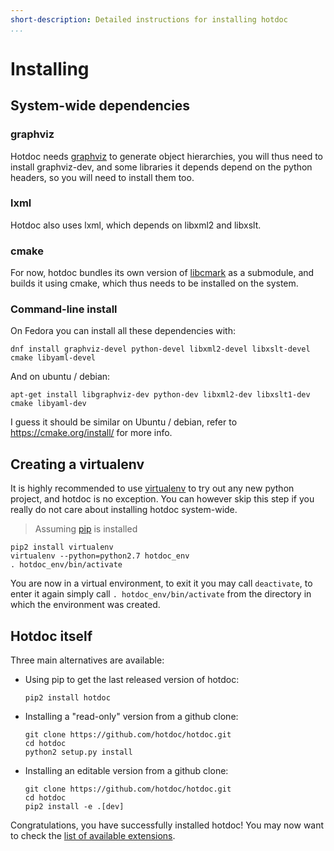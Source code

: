 ```yaml
---
short-description: Detailed instructions for installing hotdoc
...
```


# Installing

## System-wide dependencies

### graphviz

Hotdoc needs [graphviz](http://www.graphviz.org/) to generate object hierarchies, you will thus need to install graphviz-dev, and some libraries it depends depend on the python headers, so you will need to install them too.

### lxml

Hotdoc also uses lxml, which depends on libxml2 and libxslt.

### cmake

For now, hotdoc bundles its own version of [libcmark](https://github.com/jgm/cmark) as a submodule, and builds it using cmake, which thus needs to be installed on the system.

### Command-line install

On Fedora you can install all these dependencies with:

```
dnf install graphviz-devel python-devel libxml2-devel libxslt-devel cmake libyaml-devel
```

And on ubuntu / debian:

```
apt-get install libgraphviz-dev python-dev libxml2-dev libxslt1-dev cmake libyaml-dev
```

I guess it should be similar on Ubuntu / debian, refer to <https://cmake.org/install/> for more info.

## Creating a virtualenv

It is highly recommended to use [virtualenv](https://virtualenv.readthedocs.org/en/latest/) to try out any new python project, and hotdoc is no exception. You can however skip this step if you really do not
care about installing hotdoc system-wide.

> Assuming [pip](https://pip.pypa.io/en/stable/) is installed

```
pip2 install virtualenv
virtualenv --python=python2.7 hotdoc_env
. hotdoc_env/bin/activate
```

You are now in a virtual environment, to exit it you may call `deactivate`, to enter it again simply call `. hotdoc_env/bin/activate` from the directory in which the environment was created.

## Hotdoc itself

Three main alternatives are available:

* Using pip to get the last released version of hotdoc:
  ```
  pip2 install hotdoc
  ```

* Installing a "read-only" version from a github clone:
  ```
  git clone https://github.com/hotdoc/hotdoc.git
  cd hotdoc
  python2 setup.py install
  ```

* Installing an editable version from a github clone:
  ```
  git clone https://github.com/hotdoc/hotdoc.git
  cd hotdoc
  pip2 install -e .[dev]
  ```

Congratulations, you have successfully installed hotdoc! You may now want to check the [list of available extensions](https://github.com/hotdoc).
